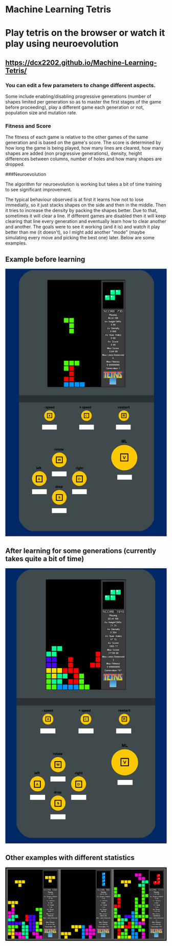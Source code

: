 # Machine Learning Tetris

# Play tetris on the browser or watch it play using neuroevolution

## https://dcx2202.github.io/Machine-Learning-Tetris/

### You can edit a few parameters to change different aspects.

Some include enabling/disabling progressive generations (number of shapes limited per generation so as to master the first stages of the game before proceeding), play a different game each generation or not, population size and mutation rate.

### Fitness and Score

The fitness of each game is relative to the other games of the same generation and is based on the game's score.
The score is determined by how long the game is being played, how many lines are cleared, how many shapes are added (non progressive generations), density, height differences between columns, number of holes and how many shapes are dropped.

###Neuroevolution

The algorithm for neuroevolution is working but takes a bit of time training to see significant improvement.

The typical behaviour observed is at first it learns how not to lose immediatly, so it just stacks shapes on the side and then in the middle. Then it tries to increase the density by packing the shapes better. Due to that, sometimes it will clear a line. If different games are disabled then it will keep clearing that line every generation and eventually learn how to clear another and another.
The goals were to see it working (and it is) and watch it play better than me (it doesn't), so I might add another "mode" (maybe simulating every move and picking the best one) later. Below are some examples.

## Example before learning

![alt text](https://github.com/dcx2202/Machine-Learning-Tetris/blob/master/example_gen1.png)


## After learning for some generations (currently takes quite a bit of time)

![alt text](https://github.com/dcx2202/Machine-Learning-Tetris/blob/master/example_gen747.png)


## Other examples with different statistics

![alt text](https://github.com/dcx2202/Machine-Learning-Tetris/blob/master/examples.png)
